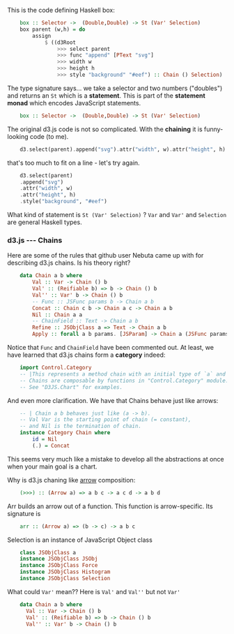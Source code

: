 This is the code defining Haskell box:

```haskell
    box :: Selector ->  (Double,Double) -> St (Var' Selection)
    box parent (w,h) = do
    	assign
    		$ ((d3Root
    			>>> select parent
    			>>> func "append" [PText "svg"]
    			>>> width w
    			>>> height h
    			>>> style "background" "#eef") :: Chain () Selection)
```    			

The type signature says... we take a selector and two numbers ("doubles") and returns an `St` which is a **statement**.  This is part of the **statement monad** which encodes JavaScript statements.

```haskell
    box :: Selector ->  (Double,Double) -> St (Var' Selection)
```

The original d3.js code is not so complicated.  With the **chaining** it is funny-looking code (to me).

```haskell
    d3.select(parent).append("svg").attr("width", w).attr("height", h).style("background", "#eef")
```

that's too much to fit on a line - let's try again.

```haskell
    d3.select(parent)
    .append("svg")
    .attr("width", w)
    .attr("height", h)
    .style("background", "#eef")
```

What kind of statement is `St (Var' Selection)` ?  `Var` and `Var'` and `Selection` are general Haskell types.  

### d3.js --- Chains

Here are some of the rules that github user Nebuta came up with for describing d3.js chains.  Is his theory right?

```haskell
    data Chain a b where
    	Val :: Var -> Chain () b
    	Val' :: (Reifiable b) => b -> Chain () b
    	Val'' :: Var' b -> Chain () b
    	-- Func :: JSFunc params b -> Chain a b
    	Concat :: Chain c b -> Chain a c -> Chain a b
    	Nil :: Chain a a
    	-- ChainField :: Text -> Chain a b
    	Refine :: JSObjClass a => Text -> Chain a b
    	Apply :: forall a b params. [JSParam] -> Chain a (JSFunc params b) -> Chain a b
```

Notice that `Func` and `ChainField` have been commented out.  At least, we have learned that d3.js chains form a **category** indeed: 

```haskell
    import Control.Category 
    -- |This represents a method chain with an initial type of `a` and a final type of `b`
    -- Chains are composable by functions in "Control.Category" module.
    -- See "D3JS.Chart" for examples.
```

And even more clarification.  We have that Chains behave just like arrows:

```haskell
    -- | Chain a b behaves just like (a -> b).
    -- Val Var is the starting point of chain (= constant),
    -- and Nil is the termination of chain.
    instance Category Chain where
    	id = Nil
    	(.) = Concat
```

This seems very much like a mistake to develop all the abstractions at once when your main goal is a chart.  

Why is d3.js chaning like [arrow](https://wiki.haskell.org/Arrow_tutorial) composition:

```haskell
    (>>>) :: (Arrow a) => a b c -> a c d -> a b d
```

Arr builds an arrow out of a function. This function is arrow-specific. Its signature is

```haskell
    arr :: (Arrow a) => (b -> c) -> a b c
```

Selection is an instance of JavaScript Object class

```haskell
    class JSObjClass a
    instance JSObjClass JSObj
    instance JSObjClass Force
    instance JSObjClass Histogram
    instance JSObjClass Selection
```

What could `Var'` mean?? Here is `Val'` and `Val''` but not `Var'`

```haskell
    data Chain a b where
      Val :: Var -> Chain () b
      Val' :: (Reifiable b) => b -> Chain () b
      Val'' :: Var' b -> Chain () b
```
